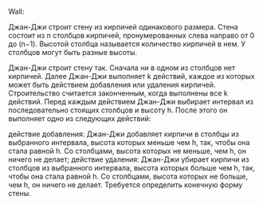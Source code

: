 Wall:

Джан-Джи строит стену из кирпичей одинакового размера. Стена состоит из n столбцов кирпичей, пронумерованных слева направо от 0 до (n−1). Высотой столбца называется количество кирпичей в нем. У столбцов могут быть разные высоты.

Джан-Джи строит стену так. Сначала ни в одном из столбцов нет кирпичей. Далее Джан-Джи выполняет k действий, каждое из которых может быть действием добавления или удаления кирпичей. Строительство считается законченным, когда выполнены все k действий. Перед каждым действием Джан-Джи выбирает интервал из последовательно стоящих столбцов и высоту h. После этого он выполняет одно из следующих действий:

действие добавления: Джан-Джи добавляет кирпичи в столбцы из выбранного интервала, высота которых меньше чем h, так, чтобы она стала равной h. Со столбцами, высота которых не меньше, чем h, он ничего не делает;
действие удаления: Джан-Джи убирает кирпичи из столбцов из выбранного интервала, высота которых больше чем h, так, чтобы она стала равной h. Со столбцами, высота которых не больше, чем h, он ничего не делает.
Требуется определить конечную форму стены.
